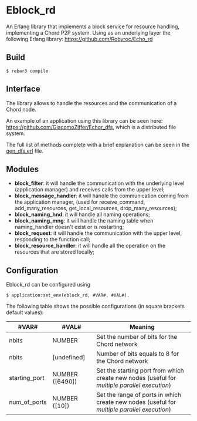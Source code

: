 Eblock_rd
=====

An Erlang library that implements a block service for resource handling, implementing a Chord P2P system.
Using as an underlying layer the following Erlang library: https://github.com/Robyroc/Echo_rd

Build
-----

    $ rebar3 compile
    
Interface
-----

The library allows to handle the resources and the communication of a Chord node.

An example of an application using this library can be seen here: https://github.com/GiacomoZiffer/Echor_dfs, which is 
a distributed file system.

The full list of methods complete with a brief explanation can be seen in the [gen_dfs.erl](src/gen_dfs.erl) file.

Modules
-----

- **block_filter**: it will handle the communication with the underlying level (application manager) and receives calls
from the upper level;
- **block_message_handler**: it will handle the communication coming from the application manager,
(used for receive_command, add_many_resources, get_local_resources, drop_many_resources);
- **block_naming_hnd**: it will handle all naming operations;
- **block_naming_mng**: it will handle the naming table when naming_handler doesn't exist or is restarting;
- **block_request**: it will handle the communication with the upper level, responding to the function call;
- **block_resource_handler**: it will handle all the operation on the resources that are stored locally;

Configuration
-----

Eblock_rd can be configured using 

    $ application:set_env(eblock_rd, #VAR#, #VAL#).
    
The following table shows the possible configurations (in square brackets default values):

| #VAR#          | #VAL#               | Meaning                                                                                       |
|----------------|---------------------|-----------------------------------------------------------------------------------------------|
| nbits          | NUMBER              | Set the number of bits for the Chord network                                                  |
| nbits          | [undefined]         | Number of bits equals to 8 for the Chord network                                              |
| starting_port  | NUMBER ([6490])     | Set the starting port from which create new nodes (useful for *multiple parallel execution*)  |
| num_of_ports   | NUMBER ([10])       | Set the range of ports in which create new nodes (useful for *multiple parallel execution*)   |

